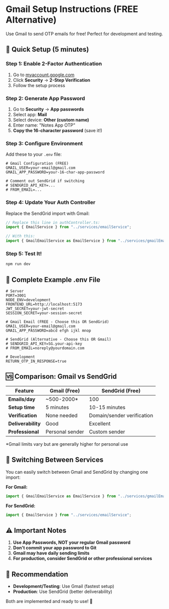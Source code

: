 # Gmail Setup Instructions (FREE Alternative)

Use Gmail to send OTP emails for free! Perfect for development and testing.

## 🚀 Quick Setup (5 minutes)

### Step 1: Enable 2-Factor Authentication

1. Go to [myaccount.google.com](https://myaccount.google.com)
2. Click **Security** → **2-Step Verification**
3. Follow the setup process

### Step 2: Generate App Password

1. Go to **Security** → **App passwords**
2. Select app: **Mail**
3. Select device: **Other (custom name)**
4. Enter name: "Notes App OTP"
5. **Copy the 16-character password** (save it!)

### Step 3: Configure Environment

Add these to your `.env` file:

```env
# Gmail Configuration (FREE)
GMAIL_USER=your-email@gmail.com
GMAIL_APP_PASSWORD=your-16-char-app-password

# Comment out SendGrid if switching
# SENDGRID_API_KEY=...
# FROM_EMAIL=...
```

### Step 4: Update Your Auth Controller

Replace the SendGrid import with Gmail:

```typescript
// Replace this line in authController.ts:
import { EmailService } from "../services/emailService";

// With this:
import { GmailEmailService as EmailService } from "../services/gmailEmailService";
```

### Step 5: Test It!

```bash
npm run dev
```

## 📝 Complete Example .env File

```env
# Server
PORT=3001
NODE_ENV=development
FRONTEND_URL=http://localhost:5173
JWT_SECRET=your-jwt-secret
SESSION_SECRET=your-session-secret

# Gmail Email (FREE - Choose this OR SendGrid)
GMAIL_USER=your-email@gmail.com
GMAIL_APP_PASSWORD=abcd efgh ijkl mnop

# SendGrid (Alternative - Choose this OR Gmail)
# SENDGRID_API_KEY=SG.your-api-key
# FROM_EMAIL=noreply@yourdomain.com

# Development
RETURN_OTP_IN_RESPONSE=true
```

## 🆚 **Comparison: Gmail vs SendGrid**

| Feature            | Gmail (Free)    | SendGrid (Free)            |
| ------------------ | --------------- | -------------------------- |
| **Emails/day**     | ~500-2000\*     | 100                        |
| **Setup time**     | 5 minutes       | 10-15 minutes              |
| **Verification**   | None needed     | Domain/sender verification |
| **Deliverability** | Good            | Excellent                  |
| **Professional**   | Personal sender | Custom sender              |

\*Gmail limits vary but are generally higher for personal use

## 🔧 **Switching Between Services**

You can easily switch between Gmail and SendGrid by changing one import:

**For Gmail:**

```typescript
import { GmailEmailService as EmailService } from "../services/gmailEmailService";
```

**For SendGrid:**

```typescript
import { EmailService } from "../services/emailService";
```

## ⚠️ **Important Notes**

1. **Use App Passwords, NOT your regular Gmail password**
2. **Don't commit your app password to Git**
3. **Gmail may have daily sending limits**
4. **For production, consider SendGrid or other professional services**

## 🎯 **Recommendation**

- **Development/Testing**: Use Gmail (fastest setup)
- **Production**: Use SendGrid (better deliverability)

Both are implemented and ready to use! 🚀
